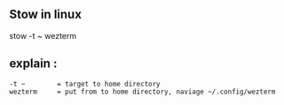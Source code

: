 
## Stow in linux

stow -t ~ wezterm

## explain : 
    -t ~        = target to home directory
    wezterm     = put from to home directory, naviage ~/.config/wezterm

    
